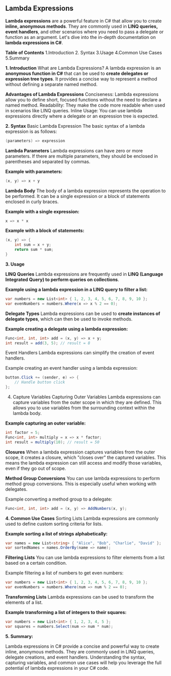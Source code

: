 
## Lambda Expressions

**Lambda expressions** are a powerful feature in C# that allow you to create **inline, anonymous methods**. They are commonly used in **LINQ queries, event handlers**, and other scenarios where you need to pass a delegate or function as an argument. Let's dive into the in-depth documentation on **lambda expressions in C#**.

**Table of Contents**
    1.Introduction
    2. Syntax
    3.Usage
    4.Common Use Cases
    5.Summary

**1. Introduction**
What are Lambda Expressions?
A lambda expression is an **anonymous function in C#** that can be used to **create delegates or expression tree types**. It provides a concise way to represent a method without defining a separate named method.

**Advantages of Lambda Expressions**
Conciseness: Lambda expressions allow you to define short, focused functions without the need to declare a named method.
Readability: They make the code more readable when used in scenarios like LINQ queries.
Inline Usage: You can use lambda expressions directly where a delegate or an expression tree is expected.

**2. Syntax**
Basic Lambda Expression
The basic syntax of a lambda expression is as follows:

```csharp
(parameters) => expression
```
**Lambda Parameters**
Lambda expressions can have zero or more parameters. If there are multiple parameters, they should be enclosed in parentheses and separated by commas.

**Example with parameters:**

```csharp
(x, y) => x + y
```
**Lambda Body**
The body of a lambda expression represents the operation to be performed. It can be a single expression or a block of statements enclosed in curly braces.

**Example with a single expression:**

```csharp
x => x * x
```
**Example with a block of statements:**

```csharp
(x, y) => {
    int sum = x + y;
    return sum * sum;
}
```
**3. Usage**

**LINQ Queries**
Lambda expressions are frequently used in **LINQ (Language Integrated Query) to perform queries on collections**.

**Example using a lambda expression in a LINQ query to filter a list:**

```csharp
var numbers = new List<int> { 1, 2, 3, 4, 5, 6, 7, 8, 9, 10 };
var evenNumbers = numbers.Where(x => x % 2 == 0);
```
**Delegate Types**
Lambda expressions can be used to **create instances of delegate types**, which can then be used to invoke methods.

**Example creating a delegate using a lambda expression:**

```csharp
Func<int, int, int> add = (x, y) => x + y;
int result = add(3, 5); // result = 8
```
Event Handlers
Lambda expressions can simplify the creation of event handlers.

Example creating an event handler using a lambda expression:

```csharp
button.Click += (sender, e) => {
    // Handle button click
};
```
4. Capture Variables
Capturing Outer Variables
Lambda expressions can capture variables from the outer scope in which they are defined. This allows you to use variables from the surrounding context within the lambda body.

**Example capturing an outer variable:**

```csharp
int factor = 5;
Func<int, int> multiply = x => x * factor;
int result = multiply(10); // result = 50
```
**Closures**
When a lambda expression captures variables from the outer scope, it creates a closure, which "closes over" the captured variables. This means the lambda expression can still access and modify those variables, even if they go out of scope.

**Method Group Conversions**
You can use lambda expressions to perform method group conversions. This is especially useful when working with delegates.

Example converting a method group to a delegate:

```csharp
Func<int, int, int> add = (x, y) => AddNumbers(x, y);
```
**4. Common Use Cases**
Sorting Lists
Lambda expressions are commonly used to define custom sorting criteria for lists.

**Example sorting a list of strings alphabetically:**

```csharp
var names = new List<string> { "Alice", "Bob", "Charlie", "David" };
var sortedNames = names.OrderBy(name => name);
```
**Filtering Lists**
You can use lambda expressions to filter elements from a list based on a certain condition.

Example filtering a list of numbers to get even numbers:

```csharp
var numbers = new List<int> { 1, 2, 3, 4, 5, 6, 7, 8, 9, 10 };
var evenNumbers = numbers.Where(num => num % 2 == 0);
```
**Transforming Lists**
Lambda expressions can be used to transform the elements of a list.

**Example transforming a list of integers to their squares:**

```csharp
var numbers = new List<int> { 1, 2, 3, 4, 5 };
var squares = numbers.Select(num => num * num);
```
**5. Summary:**
   
Lambda expressions in C# provide a concise and powerful way to create inline, anonymous methods. They are commonly used in LINQ queries, delegate creations, and event handlers. Understanding the syntax, capturing variables, and common use cases will help you leverage the full potential of lambda expressions in your C# code.
